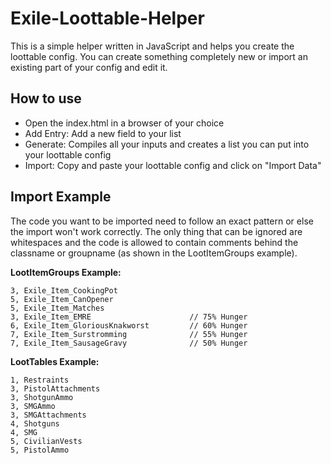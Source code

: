 # Exile-Loottable-Helper

This is a simple helper written in JavaScript and helps you create the loottable config.
You can create something completely new or import an existing part of your config and edit it.

## How to use
- Open the index.html in a browser of your choice
- Add Entry: Add a new field to your list
- Generate: Compiles all your inputs and creates a list you can put into your loottable config
- Import: Copy and paste your loottable config and click on "Import Data"

## Import Example

The code you want to be imported need to follow an exact pattern or else the import won't work correctly. The only thing that can be ignored are whitespaces and the code is allowed to contain comments behind the classname or groupname (as shown in the LootItemGroups example). 

**LootItemGroups Example:**
```
3, Exile_Item_CookingPot
5, Exile_Item_CanOpener
5, Exile_Item_Matches
3, Exile_Item_EMRE						// 75% Hunger
6, Exile_Item_GloriousKnakworst			// 60% Hunger
7, Exile_Item_Surstromming				// 55% Hunger
7, Exile_Item_SausageGravy				// 50% Hunger
```

**LootTables Example:**
```
1, Restraints
3, PistolAttachments
3, ShotgunAmmo
3, SMGAmmo
3, SMGAttachments
4, Shotguns
4, SMG
5, CivilianVests
5, PistolAmmo
```
